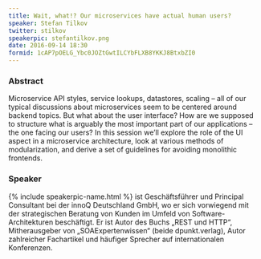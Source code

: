 ```yaml
---
title: Wait, what!? Our microservices have actual human users?
speaker: Stefan Tilkov
twitter: stilkov
speakerpic: stefantilkov.png
date: 2016-09-14 18:30
formid: 1cAP7pOELG_Ybc0JOZtGwtILCYbFLXB8YKKJ8BtxbZI0
---
```


### Abstract

Microservice API styles, service lookups, datastores, scaling – all of our typical discussions about microservices seem to be centered around backend topics. But what about the user interface? How are we supposed to structure what is arguably the most important part of our applications – the one facing our users? In this session we’ll explore the role of the UI aspect in a microservice architecture, look at various methods of modularization, and derive a set of guidelines for avoiding monolithic frontends.

### Speaker

{% include speakerpic-name.html %} ist Geschäftsführer und Principal Consultant bei der innoQ Deutschland GmbH, wo er sich vorwiegend mit der strategischen Beratung von Kunden im Umfeld von Software-Architekturen beschäftigt. Er ist Autor des Buchs „REST und HTTP“, Mitherausgeber von „SOAExpertenwissen“ (beide dpunkt.verlag), Autor zahlreicher Fachartikel und häufiger Sprecher auf internationalen Konferenzen.
